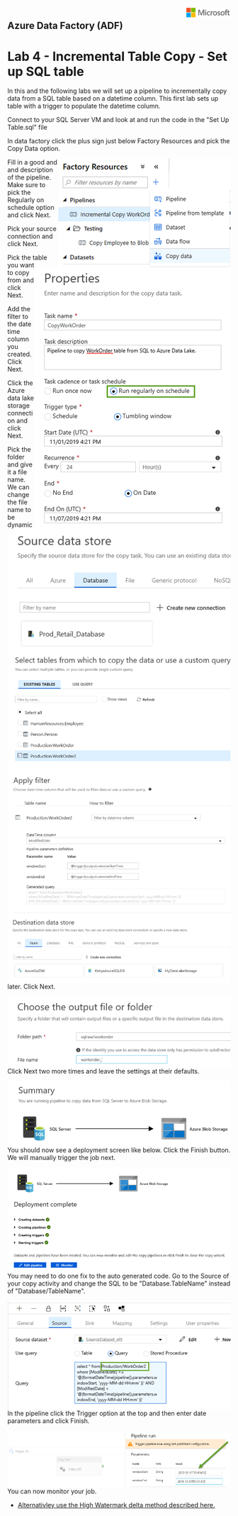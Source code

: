 <img style="float: right;" src="../../graphics/solutions-microsoft-logo-small.png">

## Azure Data Factory (ADF) 
# Lab 4 - Incremental Table Copy - Set up SQL table

In this and the following labs we will set up a pipeline to incrementally copy data from a SQL table based
on a datetime column.  This first lab sets up table with a trigger to populate the datetime column.

Connect to your SQL Server VM and look at and run the code in the "Set Up Table.sql" file 

In data factory click the plus sign just below Factory Resources and pick the Copy Data option.

<img style="float: right;" src="../../graphics/copydatawizard1.png">


Fill in a good and and description of the pipeline. Make sure to pick the Regularly on schedule option and click Next.

<img style="float: right;" src="../../graphics/copydatawizard2.png">


Pick your source connection and click Next. 

<img style="float: right;" src="../../graphics/copydatawizard3.png">


Pick the table you want to copy from and click Next. 

<img style="float: right;" src="../../graphics/copydatawizard4.png">


Add the filter to the date time column you created. Click Next.

<img style="float: right;" src="../../graphics/copydatawizard5.png">


Click the Azure data lake storage connection and click Next. 

<img style="float: right;" src="../../graphics/copydatawizard6.png">


Pick the folder and give it a file name.  We can change the file name to be dynamic later.  Click Next.

<img style="float: right;" src="../../graphics/copydatawizard7.png">


Click Next two more times and leave the settings at their defaults. 

<img style="float: right;" src="../../graphics/copydatawizard8.png">


You should now see a deployment screen like below.  Click the Finish button.  We will manually trigger the job next.

<img style="float: right;" src="../../graphics/copydatawizard9.png">


You may need to do one fix to the auto generated code.  Go to the Source of your copy activity and change the SQL to
be "Database.TableName" instead of "Database/TableName".

<img style="float: right;" src="../../graphics/copydatawizard11.png">


In the pipeline click the Trigger option at the top and then enter date parameters and click Finish.

<img style="float: right;" src="../../graphics/copydatawizard10.png">


You can now monitor your job. 


- [Alternativley use the High Watermark delta method described here.](https://docs.microsoft.com/en-us/azure/data-factory/solution-template-delta-copy-with-control-table)

